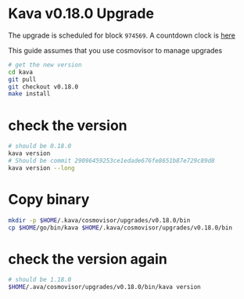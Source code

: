 # Kava v0.18.0 Upgrade

The upgrade is scheduled for block `974569`. A countdown clock is [here](https://www.mintscan.io/kava/blocks/974569)

This guide assumes that you use cosmovisor to manage upgrades

```bash
# get the new version
cd kava
git pull
git checkout v0.18.0
make install
```

# check the version

```bash
# should be 0.18.0
kava version
# Should be commit 29096459253ce1edade676fe8651b87e729c89d8
kava version --long
```

# Copy binary

```bash
mkdir -p $HOME/.kava/cosmovisor/upgrades/v0.18.0/bin
cp $HOME/go/bin/kava $HOME/.kava/cosmovisor/upgrades/v0.18.0/bin
```

# check the version again

```bash
# should be 1.18.0
$HOME/.ava/cosmovisor/upgrades/v0.18.0/bin/kava version
```
